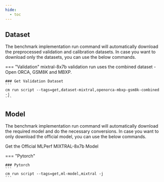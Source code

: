 ```yaml
---
hide:
  - toc
---
```


## Dataset

The benchmark implementation run command will automatically download the preprocessed validation and calibration datasets. In case you want to download only the datasets, you can use the below commands.

=== "Validation"
    mixtral-8x7b validation run uses the combined dataset - Open ORCA, GSM8K and MBXP.

    ### Get Validation Dataset
    ```
    cm run script --tags=get,dataset-mixtral,openorca-mbxp-gsm8k-combined -j
    ```

## Model
The benchmark implementation run command will automatically download the required model and do the necessary conversions. In case you want to only download the official model, you can use the below commands.

Get the Official MLPerf MIXTRAL-8x7b Model

=== "Pytorch"

    ### Pytorch
    ```
    cm run script --tags=get,ml-model,mixtral -j
    ```
